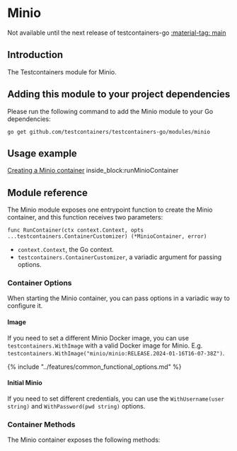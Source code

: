 # Minio

Not available until the next release of testcontainers-go <a href="https://github.com/testcontainers/testcontainers-go"><span class="tc-version">:material-tag: main</span></a>

## Introduction

The Testcontainers module for Minio.

## Adding this module to your project dependencies

Please run the following command to add the Minio module to your Go dependencies:

```
go get github.com/testcontainers/testcontainers-go/modules/minio
```

## Usage example

<!--codeinclude-->
[Creating a Minio container](../../modules/minio/examples_test.go) inside_block:runMinioContainer
<!--/codeinclude-->

## Module reference

The Minio module exposes one entrypoint function to create the Minio container, and this function receives two parameters:

```golang
func RunContainer(ctx context.Context, opts ...testcontainers.ContainerCustomizer) (*MinioContainer, error)
```

- `context.Context`, the Go context.
- `testcontainers.ContainerCustomizer`, a variadic argument for passing options.

### Container Options

When starting the Minio container, you can pass options in a variadic way to configure it.

#### Image

If you need to set a different Minio Docker image, you can use `testcontainers.WithImage` with a valid Docker image
for Minio. E.g. `testcontainers.WithImage("minio/minio:RELEASE.2024-01-16T16-07-38Z")`.

{% include "../features/common_functional_options.md" %}

#### Initial Minio

If you need to set different credentials, you can use the `WithUsername(user string)` and `WithPassword(pwd string)` options.

### Container Methods

The Minio container exposes the following methods:
